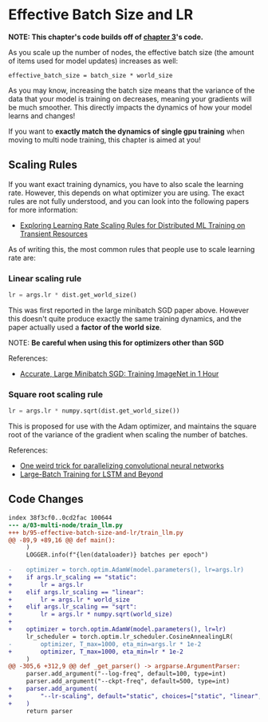 # Effective Batch Size and LR

**NOTE: This chapter's code builds off of [chapter 3](../../03-multi-node/)'s code.**

As you scale up the number of nodes, the effective batch size (the amount of items used for model updates) increases as well:

```
effective_batch_size = batch_size * world_size
```

As you may know, increasing the batch size means that the variance of the data that your model is training on decreases, meaning your gradients will be much smoother. This directly impacts the dynamics of how your model learns and changes!

If you want to **exactly match the dynamics of single gpu training** when moving to multi node training, this chapter is aimed at you!

## Scaling Rules

If you want exact training dynamics, you have to also scale the learning rate. However, this depends on what optimizer you are using. The exact rules are not fully understood, and you can look into the following papers for more information:

- [Exploring Learning Rate Scaling Rules for Distributed ML Training on Transient Resources](https://anakli.inf.ethz.ch/papers/learning_rate_distribml22.pdf)

As of writing this, the most common rules that people use to scale learning rate are:

### Linear scaling rule

```python
lr = args.lr * dist.get_world_size()
```

This was first reported in the large minibatch SGD paper above. However this doesn't quite produce exactly the same training dynamics, and the paper actually used a **factor of the world size**.

NOTE: **Be careful when using this for optimizers other than SGD**

References:
- [Accurate, Large Minibatch SGD: Training ImageNet in 1 Hour](https://arxiv.org/pdf/1706.02677)

### Square root scaling rule

```python
lr = args.lr * numpy.sqrt(dist.get_world_size())
```

This is proposed for use with the Adam optimizer, and maintains the square root of the variance of the gradient when scaling the number of batches.

References:
- [One weird trick for parallelizing convolutional neural networks](https://arxiv.org/pdf/1404.5997)
- [Large-Batch Training for LSTM and Beyond](https://arxiv.org/pdf/1901.08256)

## Code Changes

```diff --git a/03-multi-node/train_llm.py b/95-effective-batch-size-and-lr/train_llm.py
index 38f3cf0..0cd2fac 100644
--- a/03-multi-node/train_llm.py
+++ b/95-effective-batch-size-and-lr/train_llm.py
@@ -89,9 +89,16 @@ def main():
     )
     LOGGER.info(f"{len(dataloader)} batches per epoch")
 
-    optimizer = torch.optim.AdamW(model.parameters(), lr=args.lr)
+    if args.lr_scaling == "static":
+        lr = args.lr
+    elif args.lr_scaling == "linear":
+        lr = args.lr * world_size
+    elif args.lr_scaling == "sqrt":
+        lr = args.lr * numpy.sqrt(world_size)
+
+    optimizer = torch.optim.AdamW(model.parameters(), lr=lr)
     lr_scheduler = torch.optim.lr_scheduler.CosineAnnealingLR(
-        optimizer, T_max=1000, eta_min=args.lr * 1e-2
+        optimizer, T_max=1000, eta_min=lr * 1e-2
     )
@@ -305,6 +312,9 @@ def _get_parser() -> argparse.ArgumentParser:
     parser.add_argument("--log-freq", default=100, type=int)
     parser.add_argument("--ckpt-freq", default=500, type=int)
+    parser.add_argument(
+        "--lr-scaling", default="static", choices=["static", "linear", "sqrt"]
+    )
     return parser
```
